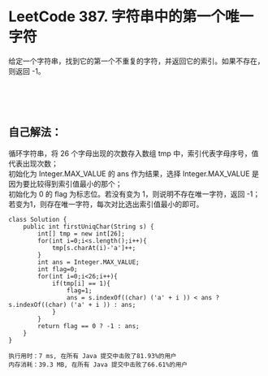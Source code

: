 #    LeetCode 387. 字符串中的第一个唯一字符

给定一个字符串，找到它的第一个不重复的字符，并返回它的索引。如果不存在，则返回 -1。</br>

</br></br></br>

##    自己解法：
循环字符串，将 26 个字母出现的次数存入数组 tmp 中，索引代表字母序号，值代表出现次数；</br>
初始化为 Integer.MAX_VALUE 的 ans 作为结果，选择 Integer.MAX_VALUE 是因为要比较得到索引值最小的那个；</br>
初始化为 0 的 flag 为标志位。若没有变为 1，则说明不存在唯一字符，返回 -1；若变为1，则存在唯一字符，每次对比选出索引值最小的即可。</br>
```
class Solution {
    public int firstUniqChar(String s) {
        int[] tmp = new int[26];
        for(int i=0;i<s.length();i++){
            tmp[s.charAt(i)-'a']++;
        }
        int ans = Integer.MAX_VALUE;
        int flag=0;
        for(int i=0;i<26;i++){
            if(tmp[i] == 1){
                flag=1;
                ans = s.indexOf((char) ('a' + i )) < ans ? s.indexOf((char) ('a' + i )) : ans;
            }
        }
        return flag == 0 ? -1 : ans;
    }
}
```
```
执行用时：7 ms, 在所有 Java 提交中击败了81.93%的用户
内存消耗：39.3 MB, 在所有 Java 提交中击败了66.61%的用户
```
